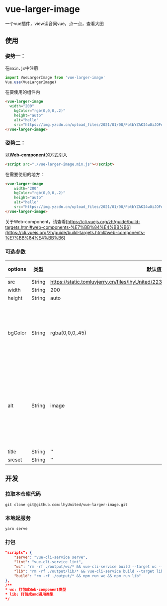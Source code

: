 # vue-larger-image
一个vue插件，view读音同vue，点一点，查看大图
  

## 使用
### 姿势一：

在`main.js`中注册
```js
import VueLargerImage from 'vue-larger-image'
Vue.use(VueLargerImage)
```

在要使用的组件内

```html
<vue-larger-image
  width="200"
	bgColor="rgb(0,0,0,.2)"
	height="auto"
	alt="hello"
	src="https://img.yzcdn.cn/upload_files/2021/01/08/FotbYZAKI4w0iJOFd7LXGV6HLxJW.png">
</vue-larger-image>
```

### 姿势二：
以**Web-component**的方式引入
```html
<script src="./vue-larger-image.min.js"></script>
```
在需要使用的地方：
```html
<vue-larger-image
	width="200"
	bgColor="rgb(0,0,0,.2)"
	height="auto"
	alt="hello"
	src="https://img.yzcdn.cn/upload_files/2021/01/08/FotbYZAKI4w0iJOFd7LXGV6HLxJW.png">
</vue-larger-image>
```

关于Web-component，请查看[https://cli.vuejs.org/zh/guide/build-targets.html#web-components-%E7%BB%84%E4%BB%B6](https://cli.vuejs.org/zh/guide/build-targets.html#web-components-%E7%BB%84%E4%BB%B6)

### 可选参数
| options | 类型 | 默认值 | 说明|
|--|--|--|--|
| src | String | https://static.tomluvjerry.cn/files/lhyUnited/2236da75b7fba3b3ff6380242166e9b3.jpg |
| width | String | 200 |
| height | String | auto |
|bgColor|String|rgba(0,0,0,.45)|遮罩层的背景颜色 |
| alt | String | image |图片加载出错显示的文字|
| title | String |''|
|srcset| String | '' |

## 开发
### 拉取本仓库代码
```shell
git clone git@github.com:lhyUnited/vue-larger-image.git
```

### 本地起服务
```shell
yarn serve
```

### 打包
```json
"scripts": {
 	"serve": "vue-cli-service serve",
	"lint": "vue-cli-service lint",
	"wc": "rm -rf ./output/wc/* && vue-cli-service build --target wc --name vue-larger-image --dest output/wc VueLargerImage/src/index.vue",
	"lib": "rm -rf ./output/lib/* && vue-cli-service build --target lib --name vue-larger-image --dest output/lib ./VueLargerImage/index.js",
	"build": "rm -rf ./output/* && npm run wc && npm run lib"
},
/** 
* wc: 打包成Web-component类型
* lib: 打包成umd通用类型
*/
```

